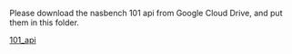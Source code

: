 Please download the nasbench 101 api from Google Cloud Drive, and put them in this folder.

[101_api](https://drive.google.com/drive/folders/1Q0EHqqYPQAaV1b8GT_9IeBbboAijtx_K)

